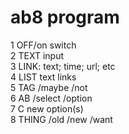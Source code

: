 # ab8 program   
1 OFF/on switch    
2 TEXT input     
3 LINK: text; time; url; etc     
4 LIST text links      
5 TAG /maybe /not             
6 AB /select /option     
7 C new option(s)   
8 THING /old /new /want      


